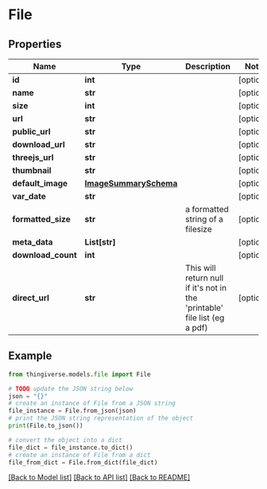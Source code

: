 # File


## Properties

Name | Type | Description | Notes
------------ | ------------- | ------------- | -------------
**id** | **int** |  | [optional] 
**name** | **str** |  | [optional] 
**size** | **int** |  | [optional] 
**url** | **str** |  | [optional] 
**public_url** | **str** |  | [optional] 
**download_url** | **str** |  | [optional] 
**threejs_url** | **str** |  | [optional] 
**thumbnail** | **str** |  | [optional] 
**default_image** | [**ImageSummarySchema**](ImageSummarySchema.md) |  | [optional] 
**var_date** | **str** |  | [optional] 
**formatted_size** | **str** | a formatted string of a filesize | [optional] 
**meta_data** | **List[str]** |  | [optional] 
**download_count** | **int** |  | [optional] 
**direct_url** | **str** | This will return null if it&#39;s not in the &#39;printable&#39; file list (eg a pdf) | [optional] 

## Example

```python
from thingiverse.models.file import File

# TODO update the JSON string below
json = "{}"
# create an instance of File from a JSON string
file_instance = File.from_json(json)
# print the JSON string representation of the object
print(File.to_json())

# convert the object into a dict
file_dict = file_instance.to_dict()
# create an instance of File from a dict
file_from_dict = File.from_dict(file_dict)
```
[[Back to Model list]](../README.md#documentation-for-models) [[Back to API list]](../README.md#documentation-for-api-endpoints) [[Back to README]](../README.md)


